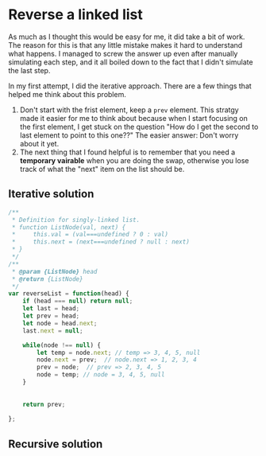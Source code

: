 # Reverse a linked list

As much as I thought this would be easy for me, it did take a bit of work. The reason for this is that any little mistake makes it hard to understand what happens. 
I managed to screw the answer up even after manually simulating each step, and it all boiled down to the fact that I didn't simulate the last step. 

In my first attempt, I did the iterative approach. There are a few things that helped me think about this problem. 

1) Don't start with the frist element, keep a `prev` element. This stratgy made it easier for me to think about because when I start focusing on the first element, I get stuck on the question "How do I get the second to last element to point to this one??" The easier answer: Don't worry about it yet. 
2) The next thing that I found helpful is to remember that you need a **temporary vairable** when you are doing the swap, otherwise you lose track of what the "next" item on the list should be. 

## Iterative solution

```javascript
/**
 * Definition for singly-linked list.
 * function ListNode(val, next) {
 *     this.val = (val===undefined ? 0 : val)
 *     this.next = (next===undefined ? null : next)
 * }
 */
/**
 * @param {ListNode} head
 * @return {ListNode}
 */
var reverseList = function(head) {
    if (head === null) return null; 
    let last = head; 
    let prev = head; 
    let node = head.next; 
    last.next = null; 

    while(node !== null) {  
        let temp = node.next; // temp => 3, 4, 5, null
        node.next = prev;  // node.next => 1, 2, 3, 4
        prev = node;  // prev => 2, 3, 4, 5
        node = temp; // node = 3, 4, 5, null
    }
    
    
    return prev;
    
};
```


## Recursive solution

